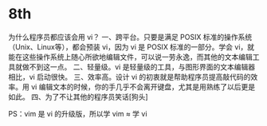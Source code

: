 # 8th
为什么程序员都应该会用 vi？
一、跨平台。只要是满足 POSIX 标准的操作系统（Unix、Linux等），都会预装 vi，因为 vi 是 POSIX 标准的一部分。学会 vi，就能在这些操作系统上随心所欲地编辑文件，可以说一劳永逸，而其他的文本编辑工具就做不到这一点。
二、轻量级。vi 是轻量级的工具，与图形界面的文本编辑器相比，vi 启动很快。
三、效率高。设计 vi 的初衷就是帮助程序员提高敲代码的效率。用 vi 编辑文本的时候，你的手几乎不会离开键盘，尤其是用熟练了以后更是如此。
四、为了不让其他的程序员笑话[狗头]

PS：vim 是 vi 的升级版，所以学 vim ≈ 学 vi

